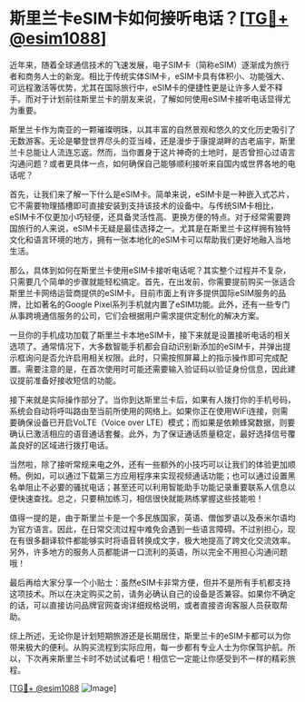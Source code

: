 # 斯里兰卡eSIM卡如何接听电话？[[TG💪+ @esim1088](https://t.me/s/esim1088)]

近年来，随着全球通信技术的飞速发展，电子SIM卡（简称eSIM）逐渐成为旅行者和商务人士的新宠。相比于传统实体SIM卡，eSIM卡具有体积小、功能强大、可远程激活等优势，尤其在国际旅行中，eSIM卡的便捷性更是让许多人爱不释手。而对于计划前往斯里兰卡的朋友来说，了解如何使用eSIM卡接听电话显得尤为重要。

斯里兰卡作为南亚的一颗璀璨明珠，以其丰富的自然景观和悠久的文化历史吸引了无数游客。无论是攀登世界尽头的亚当峰，还是漫步于康提湖畔的古老庙宇，斯里兰卡总能让人流连忘返。然而，当你置身于这片神奇的土地时，是否曾担心过语言沟通问题？或者更具体一点，如何确保自己能够顺利接听来自国内或世界各地的电话呢？

首先，让我们来了解一下什么是eSIM卡。简单来说，eSIM卡是一种嵌入式芯片，它不需要物理插槽即可直接安装到支持该技术的设备中。与传统SIM卡相比，eSIM卡不仅更加小巧轻便，还具备灵活性高、更换方便的特点。对于经常需要跨国旅行的人来说，eSIM卡无疑是最佳选择之一。尤其是在斯里兰卡这样拥有独特文化和语言环境的地方，拥有一张本地化的eSIM卡可以帮助我们更好地融入当地生活。

那么，具体到如何在斯里兰卡使用eSIM卡接听电话呢？其实整个过程并不复杂，只需要几个简单的步骤就能轻松搞定。首先，在出发前，你需要提前购买一张适合斯里兰卡网络运营商提供的eSIM卡。目前市面上有许多提供国际eSIM服务的品牌，比如著名的Google Pixel系列手机就内置了eSIM功能。此外，还有一些专门从事跨境通信服务的公司，它们会根据用户需求提供定制化的解决方案。

一旦你的手机成功加载了斯里兰卡本地eSIM卡，接下来就是设置接听电话的相关选项了。通常情况下，大多数智能手机都会自动识别新添加的eSIM卡，并弹出提示框询问是否允许启用相关权限。此时，只需按照屏幕上的指示操作即可完成配置。需要注意的是，在首次使用时可能还需要输入验证码以验证身份信息，因此建议提前准备好接收短信的功能。

接下来就是实际操作部分了。当你到达斯里兰卡后，如果有人拨打你的手机号码，系统会自动将呼叫路由至当前所使用的网络上。如果你正在使用WiFi连接，则需要确保设备已开启VoLTE（Voice over LTE）模式；而如果是依赖蜂窝数据，则要确认已激活相应的语音通话套餐。此外，为了保证通话质量稳定，最好选择信号覆盖良好的区域进行拨打电话。

当然啦，除了接听常规来电之外，还有一些额外的小技巧可以让我们的体验更加顺畅。例如，可以通过下载第三方应用程序来实现视频通话功能；也可以通过设置黑名单阻止不必要的骚扰电话；甚至还可以利用智能助手功能记录重要联系人信息以便快速查找。总之，只要稍加练习，相信很快就能熟练掌握这些技能啦！

值得一提的是，由于斯里兰卡是一个多民族国家，英语、僧伽罗语以及泰米尔语均为官方语言。因此，在日常交流过程中难免会遇到一些语言障碍。不过别担心，现在有很多翻译软件都能够实时将语音转换成文字，极大地提高了跨文化交流效率。另外，许多地方的服务人员都能讲一口流利的英语，所以完全不用担心沟通问题哦！

最后再给大家分享一个小贴士：虽然eSIM卡非常方便，但并不是所有手机都支持这项技术。所以在决定购买之前，请务必确认自己的设备是否兼容。如果你不确定的话，可以直接访问品牌官网查询详细规格说明，或者直接咨询客服人员获取帮助。

综上所述，无论你是计划短期旅游还是长期居住，斯里兰卡的eSIM卡都可以为你带来极大的便利。从购买流程到实际应用，每一步都有专业人士为你保驾护航。所以，下次再来斯里兰卡时不妨试试看吧！相信它一定能让你感受到不一样的精彩旅程。

[[TG💪+ @esim1088](https://t.me/s/esim1088) ![Image](https://i.postimg.cc/4NQfJmqS/Snipaste-2025-05-13-00-14-12.png)]